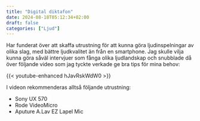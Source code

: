 ```yaml
---
title: "Digital diktafon"
date: 2024-08-18T05:12:34+02:00
draft: false
categories: ["Ljud"]
---
```


Har funderat över att skaffa utrustning för att kunna göra ljudinspelningar av olika slag, med bättre ljudkvalitet än från en smartphone. Jag skulle vilja kunna göra såväl intervjuer som fånga olika ljudlandskap och snubblade då över följande video som jag tyckte verkade ge bra tips för mina behov:

{{< youtube-enhanced hJavRskWdW0 >}}

I videon rekommenderas alltså följande utrustning:
- Sony UX 570
- Rode VideoMicro 
- Aputure A.Lav EZ Lapel Mic
